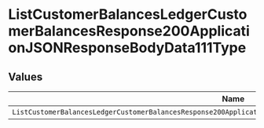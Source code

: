 # ListCustomerBalancesLedgerCustomerBalancesResponse200ApplicationJSONResponseBodyData111Type


## Values

| Name                                                                                                             | Value                                                                                                            |
| ---------------------------------------------------------------------------------------------------------------- | ---------------------------------------------------------------------------------------------------------------- |
| `ListCustomerBalancesLedgerCustomerBalancesResponse200ApplicationJSONResponseBodyData111TypePrepaidCommitManual` | PREPAID_COMMIT_MANUAL                                                                                            |